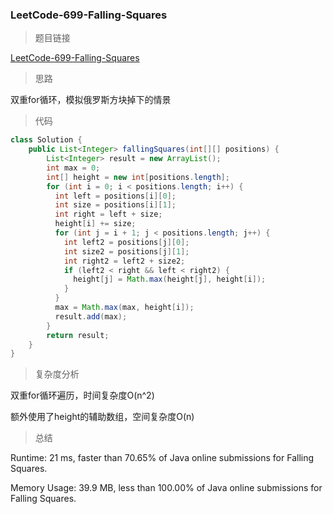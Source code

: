 ### LeetCode-699-Falling-Squares

> 题目链接

[LeetCode-699-Falling-Squares](https://leetcode.com/problems/falling-squares/)

> 思路

双重for循环，模拟俄罗斯方块掉下的情景

> 代码

```java
class Solution {
    public List<Integer> fallingSquares(int[][] positions) {
        List<Integer> result = new ArrayList();
        int max = 0;
        int[] height = new int[positions.length];
        for (int i = 0; i < positions.length; i++) {
          int left = positions[i][0];
          int size = positions[i][1];
          int right = left + size;
          height[i] += size;
          for (int j = i + 1; j < positions.length; j++) {
            int left2 = positions[j][0];
            int size2 = positions[j][1];
            int right2 = left2 + size2;
            if (left2 < right && left < right2) {
              height[j] = Math.max(height[j], height[i]);
            }
          }
          max = Math.max(max, height[i]);
          result.add(max);
        }
        return result;
    }
}
```

> 复杂度分析

双重for循环遍历，时间复杂度O(n^2)

额外使用了height的辅助数组，空间复杂度O(n)

> 总结

Runtime: 21 ms, faster than 70.65% of Java online submissions for Falling Squares.

Memory Usage: 39.9 MB, less than 100.00% of Java online submissions for Falling Squares.
